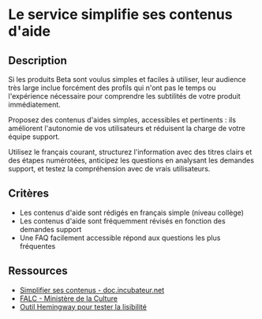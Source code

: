 # Le service simplifie ses contenus d'aide

## Description

Si les produits Beta sont voulus simples et faciles à utiliser, leur
audience très large inclue forcément des profils qui n'ont pas le
temps ou l'expérience nécessaire pour comprendre les subtilités de
votre produit immédiatement.

Proposez des contenus d'aides simples, accessibles et pertinents : ils
améliorent l'autonomie de vos utilisateurs et réduisent la charge de
votre équipe support.

Utilisez le français courant, structurez l'information avec des titres
clairs et des étapes numérotées, anticipez les questions en analysant
les demandes support, et testez la compréhension avec de vrais
utilisateurs.

## Critères

- Les contenus d'aide sont rédigés en français simple (niveau collège)
- Les contenus d'aide sont fréquemment révisés en fonction des
  demandes support
- Une FAQ facilement accessible répond aux questions les plus
  fréquentes

## Ressources

- [Simplifier ses contenus - doc.incubateur.net](https://doc.incubateur.net/communaute/gerer-son-produit/les-standards/design/produire-des-contenus/simplifier-ses-contenus)
- [FALC - Ministère de la Culture](https://www.culture.gouv.fr/fr/thematiques/developpement-culturel/culture-et-handicap/facile-a-lire-et-a-comprendre-falc-une-methode-utile)
- [Outil Hemingway pour tester la lisibilité](https://hemingwayapp.com/)

